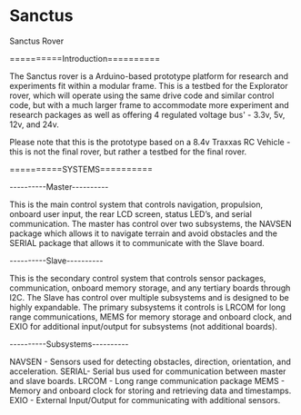 # Sanctus
Sanctus Rover

==========Introduction==========

The Sanctus rover is a Arduino-based prototype platform for research and experiments fit within a modular frame. This is a testbed for the Explorator rover, which will operate using the same drive code and similar control code, but with a much larger frame to accommodate more experiment and research packages as well as offering 4 regulated voltage bus' - 3.3v, 5v, 12v, and 24v. 

Please note that this is the prototype based on a 8.4v Traxxas RC Vehicle - this is not the final rover, but rather a testbed for the final rover. 

==========SYSTEMS==========

----------Master----------

This is the main control system that controls navigation, propulsion, onboard user input, the rear LCD screen, status LED’s, and serial communication. 
The master has control over two subsystems, the NAVSEN package which allows it to navigate terrain and avoid obstacles and the SERIAL package that allows it to communicate with the Slave board. 

----------Slave----------

This is the secondary control system that controls sensor packages, communication, onboard memory storage, and any tertiary boards through I2C.
The Slave has control over multiple subsystems and is designed to be highly expandable. The primary subsystems it controls is LRCOM for long range communications, MEMS for memory storage and onboard clock, and EXIO for additional input/output for subsystems (not additional boards).

----------Subsystems----------

NAVSEN - Sensors used for detecting obstacles, direction, orientation, and acceleration. 
SERIAL- Serial bus used for communication between master and slave boards.
LRCOM - Long range communication package
MEMS - Memory and onboard clock for storing and retrieving data and timestamps.
EXIO - External Input/Output for communicating with additional sensors. 
